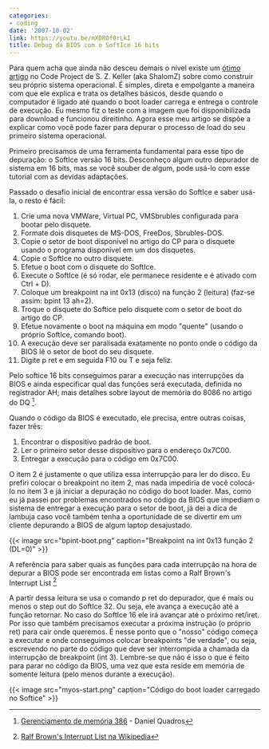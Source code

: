 ```yaml
---
categories:
- coding
date: '2007-10-02'
link: https://youtu.be/mXDROf0rLkI
title: Debug da BIOS com o SoftIce 16 bits
---
```


Para quem acha que ainda não desceu demais o nível existe um [ótimo artigo] no Code Project de S. Z. Keller (aka ShalomZ) sobre como construir seu próprio sistema operacional. É simples, direta e empolgante a maneira com que ele explica e trata os detalhes básicos, desde quando o computador é ligado até quando o boot loader carrega e entrega o controle de execução. Eu mesmo fiz o teste com a imagem que foi disponibilizada para download e funcionou direitinho. Agora esse meu artigo se dispõe a explicar como você pode fazer para depurar o processo de load do seu primeiro sistema operacional.

Primeiro precisamos de uma ferramenta fundamental para esse tipo de depuração: o SoftIce versão 16 bits. Desconheço algum outro depurador de sistema em 16 bits, mas se você souber de algum, pode usá-lo com esse tutorial com as devidas adaptações.

Passado o desafio inicial de encontrar essa versão do SoftIce e saber usá-la, o resto é fácil:

  1. Crie uma nova VMWare, Virtual PC, VMSbrubles configurada para bootar pelo disquete.
  2. Formate dois disquetes de MS-DOS, FreeDos, Sbrubles-DOS.
  3. Copie o setor de boot disponível no artigo do CP para o disquete usando o programa disponível em um dos disquetes.
  4. Copie o SoftIce no outro disquete.
  5. Efetue o boot com o disquete do SoftIce.
  6. Execute o SoftIce (é só rodar, ele permanece residente e é ativado com Ctrl + D).
  7. Coloque um breakpoint na int 0x13 (disco) na função 2 (leitura) (faz-se assim: bpint 13 ah=2).
  8. Troque o disquete do Softice pelo disquete com o setor de boot do artigo do CP.
  9. Efetue novamente o boot na máquina em modo "quente" (usando o próprio SoftIce, comando boot).
  10. A execução deve ser paralisada exatamente no ponto onde o código da BIOS lê o setor de boot do seu disquete.
  11. Digite p ret e em seguida F10 ou T e seja feliz.

Pelo softice 16 bits conseguimos parar a execução nas interrupções da BIOS e ainda especificar qual das funções será executada, definida no registrador AH; mais detalhes sobre layout de memória do 8086 no artigo do DQ [^1].

Quando o código da BIOS é executado, ele precisa, entre outras coisas, fazer três:
	
  1. Encontrar o dispositivo padrão de boot.
  2. Ler o primeiro setor desse dispositivo para o endereço 0x7C00.
  3. Entregar a execução para o código em 0x7C00.

O item 2 é justamente o que utiliza essa interrupção para ler do disco. Eu prefiri colocar o breakpoint no item 2, mas nada impediria de você colocá-lo no item 3 e já iniciar a depuração no código do boot loader. Mas, como eu já passei por problemas encontrados no código da BIOS que impediam o sistema de entregar a execução para o setor de boot, já dei a dica de lambuja caso você também tenha a oportunidade de se divertir em um cliente depurando a BIOS de algum laptop desajustado.

{{< image src="bpint-boot.png" caption="Breakpoint na int 0x13 função 2 (DL=0)" >}}

A referência para saber quais as funções para cada interrupção na hora de depurar a BIOS pode ser encontrada em listas como a Ralf Brown's Interrupt List [^2]

A partir dessa leitura se usa o comando p ret do depurador, que é mais ou menos o step out do SoftIce 32. Ou seja, ele avança a execução até a função retornar. No caso do SoftIce 16 ele irá avançar até o próximo ret/iret. Por isso que também precisamos executar a próxima instrução (o próprio ret) para cair onde queremos. É nesse ponto que o "nosso" código começa a executar e onde conseguimos colocar breakpoints "de verdade", ou seja, escrevendo no parte do código que deve ser interrompida a chamada da interrupção de breakpoint (int 3). Lembre-se que não é isso o que é feito para parar no código da BIOS, uma vez que esta reside em memória de somente leitura (pelo menos durante a execução).

{{< image src="myos-start.png" caption="Código do boot loader carregado no Softice" >}}

[^1]: [Gerenciamento de memória 386] - Daniel Quadros
[^2]: [Ralf Brown's Interrupt List na Wikipedia]

[ótimo artigo]: https://www.codeproject.com/Articles/15843/Building-your-own-operating-system
[Gerenciamento de memória 386]: https://dqsoft.blogspot.com/2006/10/gerenciamento-de-memria-386.html
[Ralf Brown's Interrupt List na Wikipedia]: https://en.wikipedia.org/wiki/Ralf_Brown%27s_Interrupt_List

